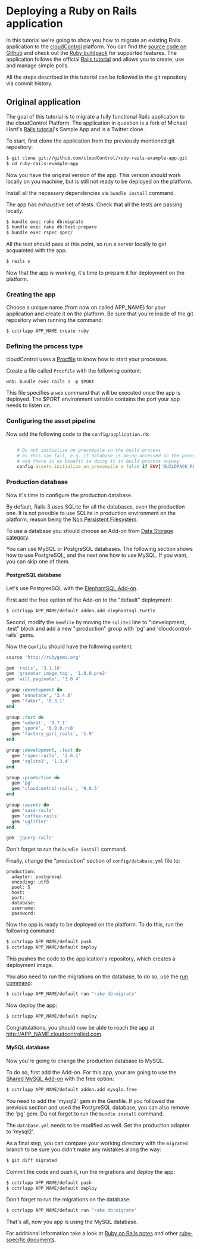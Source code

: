 # Deploying a Ruby on Rails application

In this tutorial we're going to show you how to migrate an existing Rails
application to the [cloudControl] platform. You can find the [source code on Github][example-app]
and check out the [Ruby buildpack][ruby buildpack] for supported features.
The application follows the official [Rails tutorial] and allows you to
create, use and manage simple polls.

All the steps described in this tutorial can be followed in the git repository
via commit history.


## Original application

The goal of this tutorial is to migrate a fully functional Rails application to
the cloudControl Platform. The application in question is a fork of Michael Hartl's
[Rails tutorial]'s Sample App and is a Twitter clone.

To start, first clone the application from the previously mentioned git repository:
~~~bash
$ git clone git://github.com/cloudControl/ruby-rails-example-app.git
$ cd ruby-rails-example-app
~~~

Now you have the original version of the app. This version should work locally
on you machine, but is still not ready to be deployed on the platform.

Install all the necessary dependencies via `bundle install` command.

The app has exhaustive set of tests. Check that all the tests are
passing locally.

~~~bash
$ bundle exec rake db:migrate
$ bundle exec rake db:test:prepare
$ bundle exec rspec spec/
~~~

All the test should pass at this point, so run a server locally to get acquainted
with the app.
~~~bash
$ rails s
~~~


Now that the app is working, it's time to prepare it for deployment on the platform.

### Creating the app

Choose a unique name (from now on called APP_NAME) for your application and create
it on the platform. Be sure that you're inside of the git repository when
running the command:
~~~bash
$ cctrlapp APP_NAME create ruby
~~~

### Defining the process type

cloudControl uses a [Procfile] to know how to start your processes.

Create a file called `Procfile` with the following content:
~~~
web: bundle exec rails s -p $PORT
~~~

This file specifies a `web` command that will be executed once the app is
deployed. The $PORT environment variable contains the port your app needs to
listen on.


### Configuring the asset pipeline

Now add the following code to the `config/application.rb`:
~~~ruby

    # Do not initialize on precompile in the build process
    # as this can fail, e.g. if database is being accessed in the process
    # and there is no benefit in doing it in build process anyway
    config.assets.initialize_on_precompile = false if ENV['BUILDPACK_RUNNING']
~~~


### Production database
Now it's time to configure the production database.

By default, Rails 3 uses SQLite for all the databases, even the production one.
It is not possible to use SQLite in production environment on the platform,
reason being the [Non Persistent Filesystem][filesystem].

To use a database you should choose an Add-on from [Data Storage category][data-storage-addons].

You can use MySQL or PostgreSQL databases. The following section shows how to use
PostgreSQL, and the next one how to use MySQL. If you want, you can skip one of them.


#### PostgreSQL database
Let's use PostgresSQL with the [ElephantSQL Add-on][postres-addon].

First add the free option of the Add-on to the "default" deployment:
~~~bash
$ cctrlapp APP_NAME/default addon.add elephantsql.turtle
~~~

Second, modify the `Gemfile` by moving the `sqlite3` line to ":development, :test" block
and add a new ":production" group with 'pg' and 'cloudcontrol-rails' gems.

Now the `Gemfile` should have the following content:
~~~ruby
source 'http://rubygems.org'

gem 'rails', '3.1.10'
gem 'gravatar_image_tag', '1.0.0.pre2'
gem 'will_paginate', '3.0.4'

group :development do
  gem 'annotate', '2.4.0'
  gem 'faker', '0.3.1'
end

group :test do
  gem 'webrat', '0.7.1'
  gem 'spork', '0.9.0.rc8'
  gem 'factory_girl_rails', '1.0'
end

group :development, :test do
  gem 'rspec-rails', '2.6.1'
  gem 'sqlite3', '1.3.4'
end

group :production do
  gem 'pg'
  gem 'cloudcontrol-rails', '0.0.5'
end

group :assets do
  gem 'sass-rails'
  gem 'coffee-rails'
  gem 'uglifier'
end

gem 'jquery-rails'
~~~
Don't forget to run the `bundle install` command.

Finally, change the "production" section of `config/database.yml` file to:
~~~
production:
  adapter: postgresql
  encoding: utf8
  pool: 5
  host:
  port:
  database:
  username:
  password:
~~~

Now the app is ready to be deployed on the platform.
To do this, run the following command:
~~~bash
$ cctrlapp APP_NAME/default push
$ cctrlapp APP_NAME/default deploy
~~~
This pushes the code to the application's repository, which creates a deployment image.

You also need to run the migrations on the database, to do so, use the [run command]:
~~~bash
$ cctrlapp APP_NAME/default run "rake db:migrate"
~~~


Now deploy the app:
~~~bash
$ cctrlapp APP_NAME/default deploy
~~~

Congratulations, you should now be able to reach the app at http://APP_NAME.cloudcontrolled.com.


#### MySQL database

Now you're going to change the production database to MySQL.

To do so, first add the Add-on. For this app, your are going to use the
[Shared MySQL Add-on][mysqls] with the free option:
~~~bash
$ cctrlapp APP_NAME/default addon.add mysqls.free
~~~

You need to add the 'mysql2' gem in the Gemfile.  If you followed the previous
section and used the PostgreSQL database, you can also remove the 'pg' gem.
Do not forget to run the `bundle install` command.

The `database.yml` needs to be modified as well. Set the production adapter to
'mysql2'.

As a final step, you can compare your working directory with the `migrated` branch
to be sure you didn't make any mistakes along the way:
~~~bash
$ git diff migrated
~~~

Commit the code and push it, run the migrations and deploy the app:
~~~bash
$ cctrlapp APP_NAME/default push
$ cctrlapp APP_NAME/default deploy
~~~

Don't forget to run the migrations on the database:
~~~bash
$ cctrlapp APP_NAME/default run "rake db:migrate"
~~~

That's all, now you app is using the MySQL database.


For additional information take a look at [Ruby on Rails notes][rails-notes] and
other [ruby-specific documents][ruby-guides].

[Ruby on Rails]: http://rubyonrails.org/
[cloudControl]: http://www.cloudcontrol.com
[cloudControl-doc-user]: https://www.cloudcontrol.com/dev-center/Platform%20Documentation#user-accounts
[cloudControl-doc-cmdline]: https://www.cloudcontrol.com/dev-center/Platform%20Documentation#command-line-client-web-console-and-api
[ruby buildpack]: https://github.com/cloudControl/buildpack-ruby
[procfile]: https://www.cloudcontrol.com/dev-center/Platform%20Documentation#buildpacks-and-the-procfile
[git]: https://help.github.com/articles/set-up-git
[bundler]: http://gembundler.com/
[filesystem]: https://www.cloudcontrol.com/dev-center/Platform%20Documentation#non-persistent-filesystem
[data-storage-addons]: https://www.cloudcontrol.com/dev-center/Add-on%20Documentation/Data%20Storage/
[mysqls]: https://www.cloudcontrol.com/dev-center/Add-on%20Documentation/Data%20Storage/MySQLs
[gem itself]: http://rubygems.org/gems/cloudcontrol-rails
[database-conf]: https://www.cloudcontrol.com/dev-center/Guides/Ruby/Read%20configuration#adding-relational-databases
[example-app]: https://github.com/cloudControl/ruby-rails-example-app
[rails-notes]: https://www.cloudcontrol.com/dev-center/Guides/Ruby/Ruby%20on%20Rails%20notes
[Rails tutorial]: http://ruby.railstutorial.org/
[postres-addon]: https://www.cloudcontrol.com/dev-center/Add-on%20Documentation/Data%20Storage/ElephantSQL
[ruby-guides]: https://www.cloudcontrol.com/dev-center/Guides/Ruby
[run command]: https://www.cloudcontrol.com/dev-center/Guides/Ruby/SSH%20session
